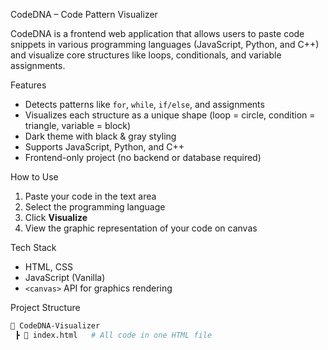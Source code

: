  CodeDNA – Code Pattern Visualizer

CodeDNA is a frontend web application that allows users to paste code snippets in various programming languages (JavaScript, Python, and C++) and visualize core structures like loops, conditionals, and variable assignments.

 Features

-  Detects patterns like `for`, `while`, `if/else`, and assignments
-  Visualizes each structure as a unique shape (loop = circle, condition = triangle, variable = block)
-  Dark theme with black & gray styling
-  Supports JavaScript, Python, and C++
-  Frontend-only project (no backend or database required)

 How to Use

1. Paste your code in the text area
2. Select the programming language
3. Click **Visualize**
4. View the graphic representation of your code on canvas

 Tech Stack

- HTML, CSS
- JavaScript (Vanilla)
- `<canvas>` API for graphics rendering

 Project Structure

```bash
📁 CodeDNA-Visualizer
 ┣ 📄 index.html   # All code in one HTML file
